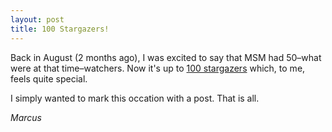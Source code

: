 ```yaml
---
layout: post
title: 100 Stargazers!
---
```


Back in August (2 months ago), I was excited to say that MSM had 50–what were at that time–watchers. Now it's up to [100 stargazers][stargazers] which, to me, feels quite special.

I simply wanted to mark this occation with a post. That is all.

*Marcus*

[stargazers]: https://github.com/marcuswhybrow/minecraft-server-manager